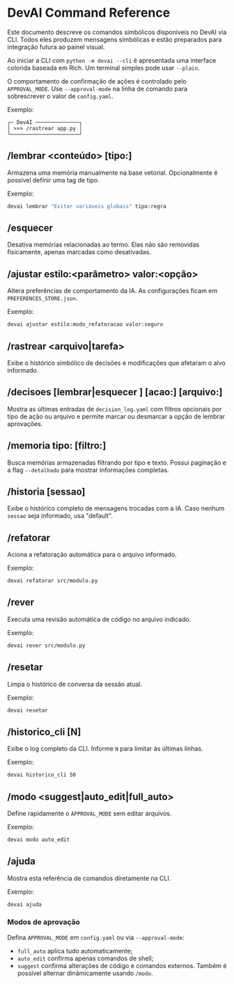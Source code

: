 # DevAI Command Reference

Este documento descreve os comandos simbólicos disponíveis no DevAI via CLI. Todos eles produzem mensagens simbólicas e estão preparados para integração futura ao painel visual.

Ao iniciar a CLI com `python -m devai --cli` é apresentada uma interface colorida baseada em Rich. Um terminal simples pode usar `--plain`.

O comportamento de confirmação de ações é controlado pelo `APPROVAL_MODE`. Use
`--approval-mode` na linha de comando para sobrescrever o valor de `config.yaml`.

Exemplo:

```
┌─ DevAI ──────────────┐
│ >>> /rastrear app.py │
└──────────────────────┘
```

## /lembrar <conteúdo> [tipo:<tag>]
Armazena uma memória manualmente na base vetorial. Opcionalmente é possível definir uma tag de tipo.

Exemplo:
```bash
devai lembrar "Evitar variáveis globais" tipo:regra
```

## /esquecer <termo>
Desativa memórias relacionadas ao termo. Elas não são removidas fisicamente, apenas marcadas como desativadas.

## /ajustar estilo:<parâmetro> valor:<opção>
Altera preferências de comportamento da IA. As configurações ficam em `PREFERENCES_STORE.json`.

Exemplo:
```bash
devai ajustar estilo:modo_refatoracao valor:seguro
```

## /rastrear <arquivo|tarefa>
Exibe o histórico simbólico de decisões e modificações que afetaram o alvo informado.

## /decisoes [lembrar|esquecer <id>] [acao:<tipo>] [arquivo:<caminho>]
Mostra as últimas entradas de `decision_log.yaml` com filtros opcionais por tipo de ação ou arquivo e permite marcar ou desmarcar a opção de lembrar aprovações.

## /memoria tipo:<tag> [filtro:<texto>]
Busca memórias armazenadas filtrando por tipo e texto. Possui paginação e a flag `--detalhado` para mostrar informações completas.

## /historia [sessao]
Exibe o histórico completo de mensagens trocadas com a IA. Caso nenhum `sessao` seja informado, usa "default".

## /refatorar <arquivo>
Aciona a refatoração automática para o arquivo informado.

Exemplo:
```bash
devai refatorar src/modulo.py
```

## /rever <arquivo>
Executa uma revisão automática de código no arquivo indicado.

Exemplo:
```bash
devai rever src/modulo.py
```

## /resetar
Limpa o histórico de conversa da sessão atual.

Exemplo:
```bash
devai resetar
```

## /historico_cli [N]
Exibe o log completo da CLI. Informe `N` para limitar às últimas linhas.

Exemplo:
```bash
devai historico_cli 50
```

## /modo <suggest|auto_edit|full_auto>
Define rapidamente o `APPROVAL_MODE` sem editar arquivos.

Exemplo:
```bash
devai modo auto_edit
```

## /ajuda
Mostra esta referência de comandos diretamente na CLI.

Exemplo:
```bash
devai ajuda
```

### Modos de aprovação

Defina `APPROVAL_MODE` em `config.yaml` ou via `--approval-mode`:

- `full_auto` aplica tudo automaticamente;
- `auto_edit` confirma apenas comandos de shell;
- `suggest` confirma alterações de código e comandos externos.
Também é possível alternar dinâmicamente usando `/modo`.
